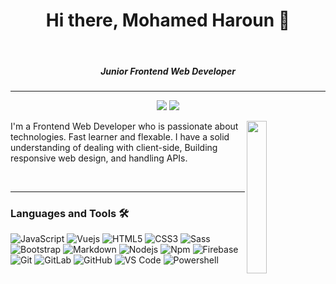 <h1 align="center"> Hi there, Mohamed Haroun 👋 </h1>
<br>
<h5 align="center">Junior Frontend Web Developer</h5>

---

<p align="center">
    <a href="https://www.linkedin.com/in/mohamed--haroun" target="_blank"><img src="https://img.shields.io/badge/linkedin-%230177B5?style=flat&logo=linkedin&logoColor=white"/></a>
    <a href="https://twitter.com/mohamed89147506" target="_blank"><img src="https://img.shields.io/badge/twitter-%231FA1F1?style=flat&logo=twitter&logoColor=white"/></a>
  </p>
  
  <img src="https://raw.githubusercontent.com/mohamedabusrea/mohamedabusrea/master/profile-img.png" align="right" width="25%"/>

I'm a Frontend Web Developer who is passionate about technologies. Fast learner and flexable.
I have a solid understanding of dealing with client-side, Building responsive web design, and handling APIs.




<br />

---

### Languages and Tools 🛠 

![JavaScript](https://img.shields.io/badge/-JavaScript-%23F7DF1C?style=flat-square&logo=javascript&logoColor=000000&labelColor=%23F7DF1C&color=%23FFCE5A)
![Vuejs]( https://img.shields.io/badge/-Vue-4fc08d?style=flat&logo=Vue.js&logoColor=fff)
![HTML5](https://img.shields.io/badge/-HTML5-%23E44D27?style=flat-square&logo=html5&logoColor=ffffff)
![CSS3](https://img.shields.io/badge/-CSS3-%231572B6?style=flat-square&logo=css3)
![Sass](https://img.shields.io/badge/-Sass-%23CC6699?style=flat-square&logo=sass&logoColor=ffffff)
![Bootstrap](https://img.shields.io/badge/-Bootstrap-563D7C?style=flat-square&logo=Bootstrap)
![Markdown](https://img.shields.io/badge/-Markdown-000000?style=flat-square&logo=markdown)
![Nodejs](https://img.shields.io/badge/-Nodejs-339933?style=flat-square&logo=Node.js&logoColor=ffffff)
![Npm](https://img.shields.io/badge/-npm-CB3837?style=flat-square&logo=npm)
![Firebase](https://img.shields.io/badge/-Firebase-FFCA28?style=flat-square&logo=firebase&logoColor=ffffff)
![Git](https://img.shields.io/badge/-Git-%23F05032?style=flat-square&logo=git&logoColor=%23ffffff)
![GitLab](https://img.shields.io/badge/-GitLab-FCA121?style=flat-square&logo=gitlab)
![GitHub](https://img.shields.io/badge/-GitHub-181717?style=flat-square&logo=github)
![VS Code](http://img.shields.io/badge/-VS%20Code-007ACC?style=flat-square&logo=visual-studio-code&logoColor=ffffff)
![Powershell](http://img.shields.io/badge/-Powershell-5391FE?style=flat-square&logo=powershell&logoColor=ffffff)
